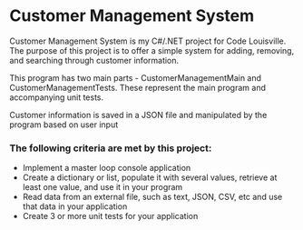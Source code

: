 <h1> Customer Management System  </h1>

<p> Customer Management System is my C#/.NET project for Code Louisville. The purpose of this project
is to offer a simple system for adding, removing, and searching through customer information. </p>
<p> This program has two main parts - CustomerManagementMain and CustomerManagementTests. These represent the main program and accompanying unit tests. </p>
<p> Customer information is saved in a JSON file and manipulated by the program based on user input </p>
<h3> The following criteria are met by this project: </h3>
<ul>
<li> Implement a master loop console application </li>
<li> Create a dictionary or list, populate it with several values, retrieve at least one value, and use it in your program </li>
<li> Read data from an external file, such as text, JSON, CSV, etc and use that data in your application </li>
<li> Create 3 or more unit tests for your application</li>
</ul>

